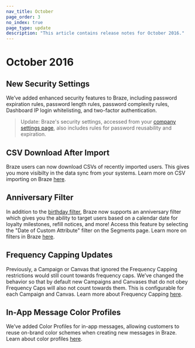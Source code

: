 ```yaml
---
nav_title: October
page_order: 3
no_index: true
page_type: update
description: "This article contains release notes for October 2016."
---
```


# October 2016

## New Security Settings
We’ve added enhanced security features to Braze, including password expiration rules, password length rules, password complexity rules, Dashboard IP login whitelisting, and two-factor authentication.

> Update: Braze's security settings, accessed from your [company settings page](https://dashboard-01.braze.com/company_settings/company_settings), also includes rules for password reusability and expiration.

## CSV Download After Import
Braze users can now download CSVs of recently imported users. This gives you more visibilty in the data sync from your systems. Learn more on CSV importing on Braze [here]({{site.baseurl}}/user_guide/data_and_analytics/user_data_collection/user_import/).

## Anniversary Filter
In addition to the [birthday filter]({{site.baseurl}}/user_guide/Engagement_Tools/Segments/Segmentation_Filters/), Braze now supports an anniversary filter which gives you the ability to target users based on a calendar date for loyalty milestones, refill notices, and more! Access this feature by selecting the "Date of Custom Attribute" filter on the Segments page. Learn more on filters in Braze [here]({{site.baseurl}}/user_guide/engagement_tools/segments/segmentation_filters/#segmentation-filters).

## Frequency Capping Updates
Previously, a Campaign or Canvas that ignored the Frequency Capping restrictions would still count towards frequency caps. We’ve changed the behavior so that by default new Campaigns and Canvases that do not obey Frequency Caps will also not count towards them. This is configurable for each Campaign and Canvas. Learn more about Frequency Capping [here]({{site.baseurl}}/user_guide/engagement_tools/campaigns/testing_and_more/rate-limiting/#frequency-capping).

## In-App Message Color Profiles
We’ve added Color Profiles for in-app messages, allowing customers to reuse on-brand color schemes when creating new messages in Braze. Learn about color profiles [here]({{site.baseurl}}/user_guide/message_building_by_channel/in-app_messages/customize/#color-profile).
